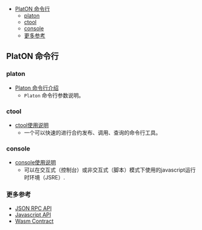 
- [PlatON 命令行](#platon-%E5%91%BD%E4%BB%A4%E8%A1%8C)
  - [platon](#platon)
  - [ctool](#ctool)
  - [console](#console)
  - [更多参考](#%E6%9B%B4%E5%A4%9A%E5%8F%82%E8%80%83)

## PlatON 命令行

### platon 

* [Platon 命令行介绍](zh-cn/user-interfaces/cmd-line-interface/_command-line-options)
	- `Platon` 命令行参数说明。

### ctool

* [ctool使用说明](zh-cn/user-interfaces/cmd-line-interface/_ctool-usage)
	- 一个可以快速的进行合约发布、调用、查询的命令行工具。

### console

* [console使用说明](zh-cn/user-interfaces/cmd-line-interface/_javascript-console)
	- 可以在交互式（控制台）或非交互式（脚本）模式下使用的javascript运行时环境（JSRE）.

### 更多参考

* [JSON RPC API](https://github.com/ethereum/wiki/wiki/JSON-RPC)
* [Javascript API](https://github.com/ethereum/wiki/wiki/JavaScript-API)
* [Wasm Contract](zh-cn/development/[Chinese-Simplified]-Wasm合约开发指南.md)






